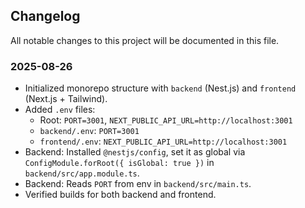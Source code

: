 ## Changelog

All notable changes to this project will be documented in this file.

### 2025-08-26
- Initialized monorepo structure with `backend` (Nest.js) and `frontend` (Next.js + Tailwind).
- Added `.env` files:
  - Root: `PORT=3001`, `NEXT_PUBLIC_API_URL=http://localhost:3001`
  - `backend/.env`: `PORT=3001`
  - `frontend/.env`: `NEXT_PUBLIC_API_URL=http://localhost:3001`
- Backend: Installed `@nestjs/config`, set it as global via `ConfigModule.forRoot({ isGlobal: true })` in `backend/src/app.module.ts`.
- Backend: Reads `PORT` from env in `backend/src/main.ts`.
- Verified builds for both backend and frontend.


